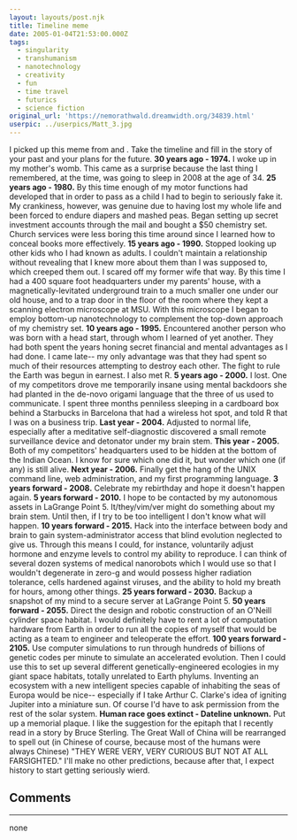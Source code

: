 ```yaml
---
layout: layouts/post.njk
title: Timeline meme
date: 2005-01-04T21:53:00.000Z
tags:
  - singularity
  - transhumanism
  - nanotechnology
  - creativity
  - fun
  - time travel
  - futurics
  - science fiction
original_url: 'https://nemorathwald.dreamwidth.org/34839.html'
userpic: ../userpics/Matt_3.jpg
---
```

I picked up this meme from and . Take the timeline and fill in the story of your past and your plans for the future. **30 years ago - 1974.** I woke up in my mother's womb. This came as a surprise because the last thing I remembered, at the time, was going to sleep in 2008 at the age of 34. **25 years ago - 1980.** By this time enough of my motor functions had developed that in order to pass as a child I had to begin to seriously fake it. My crankiness, however, was genuine due to having lost my whole life and been forced to endure diapers and mashed peas. Began setting up secret investment accounts through the mail and bought a $50 chemistry set. Church services were less boring this time around since I learned how to conceal books more effectively. **15 years ago - 1990.** Stopped looking up other kids who I had known as adults. I couldn't maintain a relationship without revealing that I knew more about them than I was supposed to, which creeped them out. I scared off my former wife that way. By this time I had a 400 square foot headquarters under my parents' house, with a magnetically-levitated underground train to a much smaller one under our old house, and to a trap door in the floor of the room where they kept a scanning electron microscope at MSU. With this microscope I began to employ bottom-up nanotechnology to complement the top-down approach of my chemistry set. **10 years ago - 1995.** Encountered another person who was born with a head start, through whom I learned of yet another. They had both spent the years honing secret financial and mental advantages as I had done. I came late-- my only advantage was that they had spent so much of their resources attempting to destroy each other. The fight to rule the Earth was begun in earnest. I also met R. **5 years ago - 2000.** I lost. One of my competitors drove me temporarily insane using mental backdoors she had planted in the de-novo origami language that the three of us used to communicate. I spent three months penniless sleeping in a cardboard box behind a Starbucks in Barcelona that had a wireless hot spot, and told R that I was on a business trip. **Last year - 2004.** Adjusted to normal life, especially after a meditative self-diagnostic discovered a small remote surveillance device and detonator under my brain stem. **This year - 2005.** Both of my competitors' headquarters used to be hidden at the bottom of the Indian Ocean. I know for sure which one did it, but wonder which one (if any) is still alive. **Next year - 2006.** Finally get the hang of the UNIX command line, web administration, and my first programming language. **3 years forward - 2008.** Celebrate my rebirthday and hope it doesn't happen again. **5 years forward - 2010.** I hope to be contacted by my autonomous assets in LaGrange Point 5. It/they/vim/ver might do something about my brain stem. Until then, if I try to be too intelligent I don't know what will happen. **10 years forward - 2015.** Hack into the interface between body and brain to gain system-administrator access that blind evolution neglected to give us. Through this means I could, for instance, voluntarily adjust hormone and enzyme levels to control my ability to reproduce. I can think of several dozen systems of medical nanorobots which I would use so that I wouldn't degenerate in zero-g and would possess higher radiation tolerance, cells hardened against viruses, and the ability to hold my breath for hours, among other things. **25 years forward - 2030.** Backup a snapshot of my mind to a secure server at LaGrange Point 5. **50 years forward - 2055.** Direct the design and robotic construction of an O'Neill cylinder space habitat. I would definitely have to rent a lot of computation hardware from Earth in order to run all the copies of myself that would be acting as a team to engineer and teleoperate the effort. **100 years forward - 2105.** Use computer simulations to run through hundreds of billions of genetic codes per minute to simulate an accelerated evolution. Then I could use this to set up several different genetically-engineered ecologies in my giant space habitats, totally unrelated to Earth phylums. Inventing an ecosystem with a new intelligent species capable of inhabiting the seas of Europa would be nice-- especially if I take Arthur C. Clarke's idea of igniting Jupiter into a miniature sun. Of course I'd have to ask permission from the rest of the solar system. **Human race goes extinct - Dateline unknown.** Put up a memorial plaque. I like the suggestion for the epitaph that I recently read in a story by Bruce Sterling. The Great Wall of China will be rearranged to spell out (in Chinese of course, because most of the humans were always Chinese) "THEY WERE VERY, VERY CURIOUS BUT NOT AT ALL FARSIGHTED." I'll make no other predictions, because after that, I expect history to start getting seriously wierd.

## Comments

---

none
